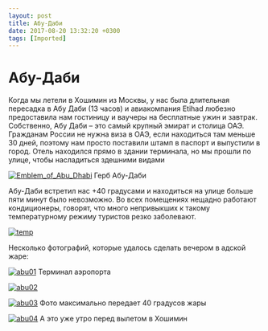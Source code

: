 ```yaml
---
layout: post
title: Абу-Даби
date: 2017-08-20 13:32:20 +0300
tags: [Imported]
---
```

# Абу-Даби

Когда мы летели в Хошимин из Москвы, у нас была длительная пересадка в Абу Даби (13 часов) и авиакомпания Etihad любезно предоставила нам гостиницу и ваучеры на бесплатные ужин и завтрак. Собственно, Абу Даби – это самый крупный эмират и столица ОАЭ. Гражданам России не нужна виза в ОАЭ, если находиться там меньше 30 дней, поэтому нам просто поставили штамп в паспорт и выпустили в город. Отель находился прямо в здании терминала, но мы прошли по улице, чтобы насладиться здешними видами

[![Emblem_of_Abu_Dhabi](https://vlaim.s3.amazonaws.com/uploads/2017/07/Emblem_of_Abu_Dhabi.png)](https://vlaim.s3.amazonaws.com/uploads/2017/07/Emblem_of_Abu_Dhabi.png) Герб Абу-Даби

Абу-Даби встретил нас +40 градусами и находиться на улице больше пяти минут было невозможно. Во всех помещениях нещадно работают кондиционеры, говорят, что много непривыкших к такому температурному режиму туристов резко заболевают.

[![temp](https://vlaim.s3.amazonaws.com/uploads/2017/07/temp.jpg)](https://vlaim.s3.amazonaws.com/uploads/2017/07/temp.jpg)

Несколько фотографий, которые удалось сделать вечером в адской жаре:

[![abu01](https://vlaim.s3.amazonaws.com/uploads/2017/07/abu01.jpg)](https://vlaim.s3.amazonaws.com/uploads/2017/07/abu01.jpg) Терминал аэропорта

[![abu02](https://vlaim.s3.amazonaws.com/uploads/2017/07/abu02.jpg)](https://vlaim.s3.amazonaws.com/uploads/2017/07/abu02.jpg)

[![abu03](https://vlaim.s3.amazonaws.com/uploads/2017/07/abu03.jpg)](https://vlaim.s3.amazonaws.com/uploads/2017/07/abu03.jpg) Фото максимально передает 40 градусов жары

[![abu04](https://vlaim.s3.amazonaws.com/uploads/2017/07/abu04.jpg)](https://vlaim.s3.amazonaws.com/uploads/2017/07/abu04.jpg) А это уже утро перед вылетом в Хошимин